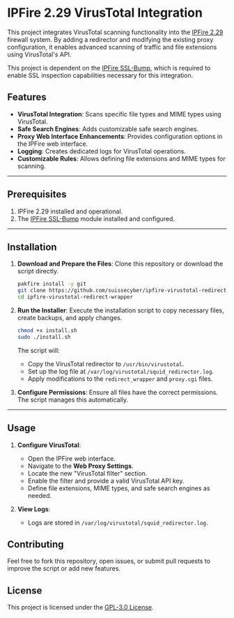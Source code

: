 IPFire 2.29 VirusTotal Integration
=============================

This project integrates VirusTotal scanning functionality into the [IPFire 2.29](https://www.ipfire.org/) firewall system. By adding a redirector and modifying the existing proxy configuration, it enables advanced scanning of traffic and file extensions using VirusTotal's API.

This project is dependent on the [IPFire SSL-Bump](https://github.com/suissecyber/ipfire-ssl-bump), which is required to enable SSL inspection capabilities necessary for this integration.

Features
--------

*   **VirusTotal Integration**: Scans specific file types and MIME types using VirusTotal.
*   **Safe Search Engines**: Adds customizable safe search engines.
*   **Proxy Web Interface Enhancements**: Provides configuration options in the IPFire web interface.
*   **Logging**: Creates dedicated logs for VirusTotal operations.
*   **Customizable Rules**: Allows defining file extensions and MIME types for scanning.

* * *

Prerequisites
-------------

1.  IPFire 2.29 installed and operational.
2.  The [IPFire SSL-Bump](https://github.com/suissecyber/ipfire-ssl-bump) module installed and configured.

* * *

Installation
------------

1.  **Download and Prepare the Files**: Clone this repository or download the script directly.
    
    ```bash
    pakfire install -y git
    git clone https://github.com/suissecyber/ipfire-virustotal-redirect-wrapper.git
    cd ipfire-virustotal-redirect-wrapper
    ``` 
    
2.  **Run the Installer**: Execute the installation script to copy necessary files, create backups, and apply changes.
    
    ```bash
    chmod +x install.sh
    sudo ./install.sh
    ``` 
    
    The script will:
    
    *   Copy the VirusTotal redirector to `/usr/bin/virustotal`.
    *   Set up the log file at `/var/log/virustotal/squid_redirector.log`.
    *   Apply modifications to the `redirect_wrapper` and `proxy.cgi` files.
4.  **Configure Permissions**: Ensure all files have the correct permissions. The script manages this automatically.
    

* * *

Usage
-----

1.  **Configure VirusTotal**:
    
    *   Open the IPFire web interface.
    *   Navigate to the **Web Proxy Settings**.
    *   Locate the new "VirusTotal filter" section.
    *   Enable the filter and provide a valid VirusTotal API key.
    *   Define file extensions, MIME types, and safe search engines as needed.
2.  **View Logs**:
    
    *   Logs are stored in `/var/log/virustotal/squid_redirector.log`.

## Contributing
Feel free to fork this repository, open issues, or submit pull requests to improve the script or add new features.

## License
This project is licensed under the [GPL-3.0 License](https://www.gnu.org/licenses/gpl-3.0.en.html).
